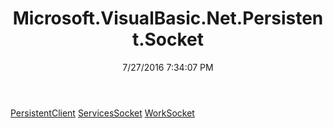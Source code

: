 ﻿---
title: Microsoft.VisualBasic.Net.Persistent.Socket
date: 7/27/2016 7:34:07 PM
---

[PersistentClient](T-Microsoft.VisualBasic.Net.Persistent.Socket.PersistentClient.html)
[ServicesSocket](T-Microsoft.VisualBasic.Net.Persistent.Socket.ServicesSocket.html)
[WorkSocket](T-Microsoft.VisualBasic.Net.Persistent.Socket.WorkSocket.html)
